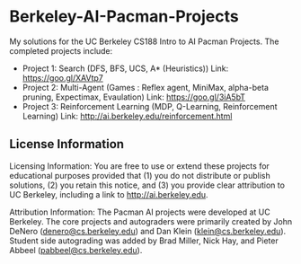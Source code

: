 # Berkeley-AI-Pacman-Projects

My solutions for the UC Berkeley CS188 Intro to AI Pacman Projects. The completed projects include:
- Project 1: Search (DFS, BFS, UCS, A* (Heuristics)) Link: https://goo.gl/XAVtp7
- Project 2: Multi-Agent (Games : Reflex agent, MiniMax, alpha-beta pruning, Expectimax, Evaulation) Link: https://goo.gl/3iA5bT
- Project 3: Reinforcement Learning  (MDP, Q-Learning, Reinforcement Learning) Link: http://ai.berkeley.edu/reinforcement.html

## License Information

Licensing Information:  You are free to use or extend these projects for
educational purposes provided that (1) you do not distribute or publish
solutions, (2) you retain this notice, and (3) you provide clear
attribution to UC Berkeley, including a link to http://ai.berkeley.edu.

Attribution Information: The Pacman AI projects were developed at UC Berkeley.
The core projects and autograders were primarily created by John DeNero
(denero@cs.berkeley.edu) and Dan Klein (klein@cs.berkeley.edu).
Student side autograding was added by Brad Miller, Nick Hay, and
Pieter Abbeel (pabbeel@cs.berkeley.edu).
